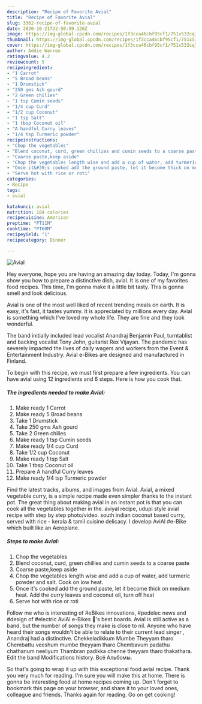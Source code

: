 ```yaml
---
description: "Recipe of Favorite Avial"
title: "Recipe of Favorite Avial"
slug: 3362-recipe-of-favorite-avial
date: 2020-10-21T22:50:59.126Z
image: https://img-global.cpcdn.com/recipes/1f3cca46cbf95cf1/751x532cq70/avial-recipe-main-photo.jpg
thumbnail: https://img-global.cpcdn.com/recipes/1f3cca46cbf95cf1/751x532cq70/avial-recipe-main-photo.jpg
cover: https://img-global.cpcdn.com/recipes/1f3cca46cbf95cf1/751x532cq70/avial-recipe-main-photo.jpg
author: Addie Warren
ratingvalue: 4.2
reviewcount: 5
recipeingredient:
- "1 Carrot"
- "5 Broad beans"
- "1 Drumstick"
- "250 gms Ash gourd"
- "2 Green chilies"
- "1 tsp Cumin seeds"
- "1/4 cup Curd"
- "1/2 cup Coconut"
- "1 tsp Salt"
- "1 tbsp Coconut oil"
- "A handful Curry leaves"
- "1/4 tsp Turmeric powder"
recipeinstructions:
- "Chop the vegetables"
- "Blend coconut, curd, green chillies and cumin seeds to a coarse paste"
- "Coarse paste,keep aside"
- "Chop the vegetables length wise and add a cup of water, add turmeric powder and salt. Cook on low heat."
- "Once it&#39;s cooked add the ground paste, let it become thick on medium heat. Add the curry leaves and coconut oil, turn off heat"
- "Serve hot with rice or roti"
categories:
- Recipe
tags:
- avial

katakunci: avial 
nutrition: 184 calories
recipecuisine: American
preptime: "PT11M"
cooktime: "PT60M"
recipeyield: "1"
recipecategory: Dinner

---
```



![Avial](https://img-global.cpcdn.com/recipes/1f3cca46cbf95cf1/751x532cq70/avial-recipe-main-photo.jpg)

Hey everyone, hope you are having an amazing day today. Today, I'm gonna show you how to prepare a distinctive dish, avial. It is one of my favorites food recipes. This time, I'm gonna make it a little bit tasty. This is gonna smell and look delicious.

Avial is one of the most well liked of recent trending meals on earth. It is easy, it's fast, it tastes yummy. It is appreciated by millions every day. Avial is something which I've loved my whole life. They are fine and they look wonderful.

The band initially included lead vocalist Anandraj Benjamin Paul, turntablist and backing vocalist Tony John, guitarist Rex Vijayan. The pandemic has severely impacted the lives of daily wagers and workers from the Event &amp; Entertainment Industry. Avial e-Bikes are designed and manufactured in Finland.


To begin with this recipe, we must first prepare a few ingredients. You can have avial using 12 ingredients and 6 steps. Here is how you cook that.

<!--inarticleads1-->

##### The ingredients needed to make Avial:

1. Make ready 1 Carrot
1. Make ready 5 Broad beans
1. Take 1 Drumstick
1. Take 250 gms Ash gourd
1. Take 2 Green chilies
1. Make ready 1 tsp Cumin seeds
1. Make ready 1/4 cup Curd
1. Take 1/2 cup Coconut
1. Make ready 1 tsp Salt
1. Take 1 tbsp Coconut oil
1. Prepare A handful Curry leaves
1. Make ready 1/4 tsp Turmeric powder


Find the latest tracks, albums, and images from Avial. Avial, a mixed vegetable curry, is a simple recipe made even simpler thanks to the instant pot. The great thing about making avial in an instant pot is that you can cook all the vegetables together in the. aviyal recipe, udupi style avial recipe with step by step photo/video. south indian coconut based curry, served with rice - kerala &amp; tamil cuisine delicacy. I develop AviAl #e-Bike which built like an Aeroplane. 

<!--inarticleads2-->

##### Steps to make Avial:

1. Chop the vegetables
1. Blend coconut, curd, green chillies and cumin seeds to a coarse paste
1. Coarse paste,keep aside
1. Chop the vegetables length wise and add a cup of water, add turmeric powder and salt. Cook on low heat.
1. Once it&#39;s cooked add the ground paste, let it become thick on medium heat. Add the curry leaves and coconut oil, turn off heat
1. Serve hot with rice or roti


Follow me who is interesting of #eBikes innovations, #pedelec news and #design of #electric AviAl e-Bikes 🚴&#39;s best boards. Avial is still active as a band, but the number of songs they make is close to nil. Anyone who have heard their songs wouldn&#39;t be able to relate to their current lead singer , Anandraj had a distinctive. Chekkeladikkum Mumbe Theyyam tharo Chembattu veeshum mumbe theyyam tharo Chembavum padathu chathanum neeliyum Thambran padikka chenne theyyam tharo thakathara. Edit the band Modifications history. Всё Альбомы. 

So that's going to wrap it up with this exceptional food avial recipe. Thank you very much for reading. I'm sure you will make this at home. There is gonna be interesting food at home recipes coming up. Don't forget to bookmark this page on your browser, and share it to your loved ones, colleague and friends. Thanks again for reading. Go on get cooking!
